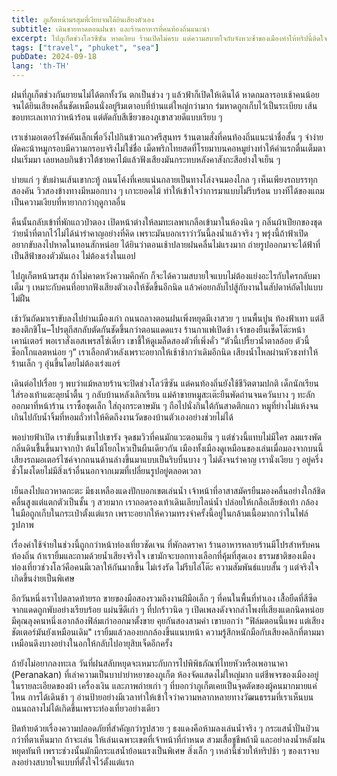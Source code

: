 ```yaml
---
title: ภูเก็ตหน้ามรสุมที่เงียบจนได้ยินเสียงตัวเอง
subtitle: เดินชายหาดตอนฝนซา และร้านอาหารที่คนท้องถิ่นแนะนำ
excerpt: ไปภูเก็ตช่วงโลว์ซีซัน หาดเงียบ ร้านเปิดไม่ครบ แต่ความสบายใจกับจังหวะช้าของเมืองทำให้ทริปนี้ติดใจ
tags: ["travel", "phuket", "sea"]
pubDate: 2024-09-18
lang: 'th-TH'
---
```


ฝนที่ภูเก็ตช่วงกันยายนไม่ได้ตกทั้งวัน ตกเป็นช่วง ๆ แล้วฟ้าก็เปิดให้เดินได้ หาดกมลารอบเช้าคนน้อยจนได้ยินเสียงคลื่นชัดเหมือนนั่งอยู่ริมเตาอบที่บ้านแต่ใหญ่กว่ามาก ร่มหาดถูกเก็บไว้เป็นระเบียบ เส้นขอบทะเลเทากว่าหน้าร้อน แต่ตัดกับสีเขียวของภูเขาสวยดีแบบเรียบ ๆ

เราเช่ามอเตอร์ไซค์คันเล็กเพื่อวิ่งไปกินข้าวแถวศรีสุนทร ร้านตามสั่งที่คนท้องถิ่นแนะนำชื่อสั้น ๆ จำง่าย ผัดคะน้าหมูกรอบมีความกรอบจริงไม่ใช่ชื่อ เม็ดพริกไทยสดที่โรยมาบนคอหมูย่างทำให้คำแรกตื่นเต็มตา ฝนเริ่มมา เลยหลบกินข้าวใต้ชายคาไม้แล้วฟังเสียงมันกระทบหลังคาสังกะสีอย่างใจเย็น ๆ

บ่ายแก่ ๆ ขับผ่านเส้นเขากะทู้ ถนนโค้งที่เคยแน่นกลายเป็นทางโล่งจนมองไกล ๆ เห็นเพียงรถบรรทุกสองคัน วิวสองข้างทางมีหมอกบาง ๆ เกาะยอดไม้ ทำให้เข้าใจว่าการมาแบบไม่รีบร้อน บางทีได้ของแถมเป็นความเงียบที่หายากกว่าฤดูกาลอื่น

คืนนั้นกลับเข้าที่พักแถวป่าตอง เปิดหน้าต่างให้ลมทะเลพาเกลือเข้ามาในห้องนิด ๆ กลิ่นผ้าเปียกของชุดว่ายน้ำที่ตากไว้ไม่ได้น่ารำคาญอย่างที่คิด เพราะมันบอกเราว่าวันนี้ลงน้ำแล้วจริง ๆ พรุ่งนี้ถ้าฟ้าเปิด อยากขับลงไปหาดในทอนสักหน่อย ได้ยินว่าตอนเช้าปลายฝนคลื่นไม่แรงมาก ถ่ายรูปออกมาจะได้ฟ้าที่เป็นสีฟ้าของตัวมันเอง ไม่ต้องเร่งในแอป

ไปภูเก็ตหน้ามรสุม ถ้าไม่คาดหวังความคึกคัก ก็จะได้ความสบายใจแบบไม่ต้องแย่งอะไรกับใครกลับมาเต็ม ๆ เหมาะกับคนที่อยากฟังเสียงตัวเองให้ชัดขึ้นอีกนิด แล้วค่อยกลับไปสู้กับงานในสัปดาห์ถัดไปแบบไม่ฝืน

เช้าวันถัดมาเราขับลงไปย่านเมืองเก่า ถนนถลางตอนฝนเพิ่งหยุดมีเงาสวย ๆ บนพื้นปูน ท้องฟ้าเทา แต่สีของตึกชิโน–โปรตุกีสกลับตัดกันชัดขึ้นกว่าตอนแดดแรง ร้านกาแฟเปิดช้า เจ้าของยืนเช็ดโต๊ะหน้าเคาน์เตอร์ พอเราสั่งเอสเพรสโซ่เดี่ยว เขาชี้ให้ดูเมล็ดสองตัวที่เพิ่งคั่ว “ตัวนี้เปรี้ยวน้ำตาลอ้อย ตัวนี้ช็อกโกแลตหน่อย ๆ” เราเลือกตัวหลังเพราะอยากให้เช้าช้ากว่าเดิมอีกนิด เสียงน้ำไหลผ่านหัวชงทำให้ร้านเล็ก ๆ อุ่นขึ้นโดยไม่ต้องเร่งแอร์

เดินต่อไปเรื่อย ๆ พบว่าแม้หลายร้านจะปิดช่วงโลว์ซีซัน แต่คนท้องถิ่นยังใช้ชีวิตตามปกติ เด็กนักเรียนใส่รองเท้าแตะลุยน้ำตื้น ๆ กลับบ้านหลังเลิกเรียน แม่ค้าขายหมูสะเต๊ะยืนพัดถ่านจนควันบาง ๆ ทะลักออกมาที่หน้าร้าน เราซื้อชุดเล็ก ใส่ถุงกระดาษมัน ๆ ถือไปนั่งกินใต้กันสาดตึกแถว หมูที่ย่างไม่แห้งจนเกินไปกับน้ำจิ้มที่หอมถั่วทำให้คิดถึงงานวัดของบ้านตัวเองอย่างช่วยไม่ได้

พอบ่ายฟ้าเปิด เราขับขึ้นเขาไปเขารัง จุดชมวิวที่คนมักแวะตอนเย็น ๆ แต่ช่วงนี้แทบไม่มีใคร ลมแรงพัดกลิ่นดินชื้นขึ้นมาจากป่า ต้นไม้โยกไหวเป็นผืนเดียวกัน เมืองทั้งเมืองดูเหมือนของเล่นเมื่อมองจากบนนี้ เสียงรถมอเตอร์ไซค์จากถนนด้านล่างขึ้นมาแบบเป็นริบบิ้นบาง ๆ ไม่ดังจนรำคาญ เรานั่งเงียบ ๆ อยู่ครึ่งชั่วโมงโดยไม่มีสิ่งเร้าอื่นนอกจากเมฆที่เปลี่ยนรูปอยู่ตลอดเวลา

เย็นลงไปแถวหาดกะตะ มีธงเหลืองแดงปักบอกเขตเล่นน้ำ เจ้าหน้าที่อาสาสมัครยืนมองคลื่นอย่างใกล้ชิด คลื่นสูงแต่แตกตัวเป็นชั้น ๆ สวยมาก เราถอดรองเท้าเดินเลียบไลน์น้ำ ปล่อยให้เกลือเลียข้อเท้า กล้องในมือถูกเก็บในกระเป๋าตั้งแต่แรก เพราะอยากให้ความทรงจำครั้งนี้อยู่ในกล้ามเนื้อมากกว่าในไฟล์รูปภาพ

เรื่องค่าใช้จ่ายในช่วงนี้ถูกกว่าหน้าท่องเที่ยวชัดเจน ที่พักลดราคา ร้านอาหารหลายร้านมีโปรสำหรับคนท้องถิ่น ถ้าเรายิ้มและถามด้วยน้ำเสียงจริงใจ เขามักจะบอกทางเลือกที่คุ้มที่สุดเอง ธรรมชาติของเมืองท่องเที่ยวช่วงโลว์คือคนมีเวลาให้กันมากขึ้น ไม่เร่งรัด ไม่รีบไล่โต๊ะ ความสัมพันธ์แบบสั้น ๆ แต่จริงใจเกิดขึ้นง่ายเป็นพิเศษ

อีกวันหนึ่งเราไปตลาดท้ายรถ ขายของมือสองรวมถึงงานฝีมือเล็ก ๆ ที่คนในพื้นที่ทำเอง เสื้อยืดที่สีซีดจากแดดถูกพับอย่างเรียบร้อย แผ่นซีดีเก่า ๆ ที่ปกร้าวนิด ๆ เปิดเพลงดังจากลำโพงที่เสียงแตกนิดหน่อย มีคุณลุงคนหนึ่งเอากล้องฟิล์มเก่าออกมาตั้งขาย คุยกันสองสามคำ เขาบอกว่า "ฟิล์มตอนนี้แพง แต่เสียงชัตเตอร์มันยังเหมือนเดิม" เรายิ้มแล้วลองยกกล้องขึ้นแนบหน้า ความรู้สึกหนักมือกับเสียงคลิกที่ตามมาเหมือนดึงบางอย่างในอกให้กลับไปอายุสิบเจ็ดอีกครั้ง

ถ้ายังไม่อยากลงทะเล วันที่ฝนสลับหยุดจะเหมาะกับการไปพิพิธภัณฑ์ไทยหัวหรือเพอานาคา (Peranakan) ที่เล่าความเป็นบาบ๋าย่าหยาของภูเก็ต ห้องจัดแสดงไม่ใหญ่มาก แต่ชีพจรของเมืองอยู่ในรายละเอียดของผ้า เครื่องเงิน และภาพถ่ายเก่า ๆ ที่บอกว่าภูเก็ตเคยเป็นจุดตัดของผู้คนมากมายแค่ไหน การได้เดินช้า ๆ อ่านป้ายอย่างมีเวลาทำให้เข้าใจว่าความหลากหลายทางวัฒนธรรมที่เราเห็นบนถนนถลางไม่ได้เกิดขึ้นเพราะท่องเที่ยวอย่างเดียว

ปิดท้ายด้วยเรื่องความปลอดภัยที่สำคัญกว่ารูปสวย ๆ ธงแดงคือห้ามลงเล่นน้ำจริง ๆ กระแสน้ำปั่นป่วนกว่าที่ตาเห็นมาก ถ้าจะเล่น ให้เล่นเฉพาะเขตที่เจ้าหน้าที่กำหนด สวมเสื้อชูชีพถ้ามี และอย่าลงน้ำหลังฝนหยุดทันที เพราะช่วงนั้นมักมีกระแสน้ำย้อนแรงเป็นพิเศษ สิ่งเล็ก ๆ เหล่านี้ช่วยให้ทริปช้า ๆ ของเราจบลงอย่างสบายใจแบบที่ตั้งใจไว้ตั้งแต่แรก


